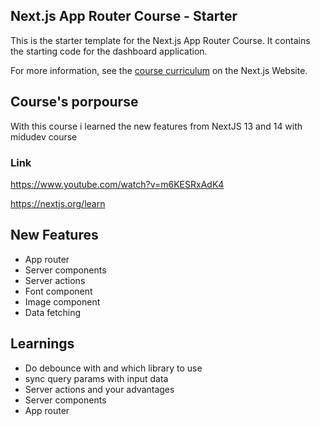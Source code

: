 ## Next.js App Router Course - Starter

This is the starter template for the Next.js App Router Course. It contains the starting code for the dashboard application.

For more information, see the [course curriculum](https://nextjs.org/learn) on the Next.js Website.

## Course's porpourse 

With this course i learned the new features from NextJS 13 and 14 with midudev course

### Link

https://www.youtube.com/watch?v=m6KESRxAdK4

https://nextjs.org/learn

## New Features

- App router
- Server components
- Server actions
- Font component
- Image component
- Data fetching

## Learnings

- Do debounce with and which library to use
- sync query params with input data
- Server actions and your advantages
- Server components
- App router
